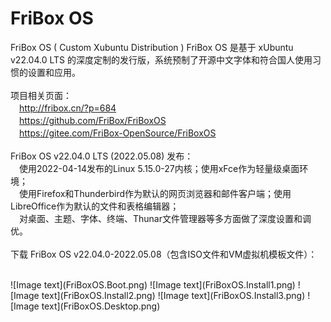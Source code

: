 # FriBox OS
FriBox OS ( Custom Xubuntu Distribution )
FriBox OS 是基于 xUbuntu v22.04.0 LTS 的深度定制的发行版，系统预制了开源中文字体和符合国人使用习惯的设置和应用。<br>
<br>
项目相关页面：<br>
　http://fribox.cn/?p=684<br>
　https://github.com/FriBox/FriBoxOS<br>
　https://gitee.com/FriBox-OpenSource/FriBoxOS<br>
<br>
FriBox OS v22.04.0 LTS (2022.05.08) 发布：<br>
　使用2022-04-14发布的Linux 5.15.0-27内核；使用xFce作为轻量级桌面环境；<br>
　使用Firefox和Thunderbird作为默认的网页浏览器和邮件客户端；使用LibreOffice作为默认的文件和表格编辑器；<br>
　对桌面、主题、字体、终端、Thunar文件管理器等多方面做了深度设置和调优。<br>
<br>
下载 FriBox OS v22.04.0-2022.05.08（包含ISO文件和VM虚拟机模板文件）：<br>

<br>
![Image text](FriBoxOS.Boot.png)
![Image text](FriBoxOS.Install1.png)
![Image text](FriBoxOS.Install2.png)
![Image text](FriBoxOS.Install3.png)
![Image text](FriBoxOS.Desktop.png)
